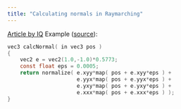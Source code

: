 ```yaml
---
title: "Calculating normals in Raymarching"
---
```


[Article by IQ](https://iquilezles.org/www/articles/normalsSDF/normalsSDF.htm)
Example ([source](https://www.shadertoy.com/view/3ljcRh)):
```C
vec3 calcNormal( in vec3 pos )
{
    vec2 e = vec2(1.0,-1.0)*0.5773;
    const float eps = 0.0005;
    return normalize( e.xyy*map( pos + e.xyy*eps ) + 
                      e.yyx*map( pos + e.yyx*eps ) + 
                      e.yxy*map( pos + e.yxy*eps ) + 
                      e.xxx*map( pos + e.xxx*eps ) );
}
```
